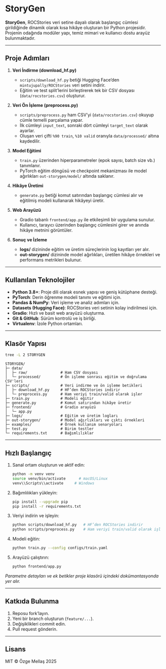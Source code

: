 # StoryGen

**StoryGen**, ROCStories veri setine dayalı olarak başlangıç cümlesi girildiğinde dinamik olarak kısa hikâye oluşturan bir Python projesidir. Projenin odağında modüler yapı, temiz mimari ve kullanıcı dostu arayüz bulunmaktadır.

---

## Proje Adımları

1. **Veri İndirme (download\_hf.py)**

   * `scripts/download_hf.py` betiği Hugging Face’den `mintujupally/ROCStories` veri setini indirir.
   * Eğitim ve test split’lerini birleştirerek tek bir CSV dosyası (`data/rocstories.csv`) oluşturur.

2. **Veri Ön İşleme (preprocess.py)**

   * `scripts/preprocess.py` ham CSV’yi (`data/rocstories.csv`) okuyup cümle temelli parçalama yapar.
   * İlk cümleyi `input_text`, sonraki dört cümleyi `target_text` olarak ayarlar.
   * Oluşan veri çifti `%90 train`, `%10 valid` oranıyla `data/processed/` altına kaydedilir.

3. **Model Eğitimi**

   * `train.py` üzerinden hiperparametreler (epok sayısı, batch size vb.) tanımlanır.
   * PyTorch eğitim döngüsü ve checkpoint mekanizması ile model ağırlıkları `out-storygen/model/` altında saklanır.

4. **Hikâye Üretimi**

   * `generate.py` betiği komut satırından başlangıç cümlesi alır ve eğitilmiş modeli kullanarak hikâyeyi üretir.

5. **Web Arayüzü**

   * Gradio tabanlı `frontend/app.py` ile etkileşimli bir uygulama sunulur.
   * Kullanıcı, tarayıcı üzerinden başlangıç cümlesini girer ve anında hikâye metnini görüntüler.

6. **Sonuç ve İzleme**

   * **logs/** dizininde eğitim ve üretim süreçlerinin log kayıtları yer alır.
   * **out-storygen/** dizininde model ağırlıkları, üretilen hikâye örnekleri ve performans metrikleri bulunur.

---

## Kullanılan Teknolojiler

* **Python 3.8+**: Proje dili olarak esnek yapısı ve geniş kütüphane desteği.
* **PyTorch**: Derin öğrenme modeli tanımı ve eğitimi için.
* **Pandas & NumPy**: Veri işleme ve analiz adımları için.
* **Datasets (Hugging Face)**: ROCStories veri setinin kolay indirilmesi için.
* **Gradio**: Hızlı ve basit web arayüzü oluşturma.
* **Git & GitHub**: Sürüm kontrolü ve iş birliği.
* **Virtualenv**: İzole Python ortamları.

---

## Klasör Yapısı

```bash
tree -L 2 STORYGEN
```

```text
STORYGEN/
├─ data/
│  ├─ raw/               # Ham CSV dosyası
│  └─ processed/         # Ön işleme sonrası eğitim ve doğrulama CSV'leri
├─ scripts/              # Veri indirme ve ön işleme betikleri
│  ├─ download_hf.py     # HF’den ROCStories indirir
│  └─ preprocess.py      # Ham veriyi train/valid olarak işler
├─ train.py              # Modeli eğitir
├─ generate.py           # Komut satırından hikâye üretir
├─ frontend/             # Gradio arayüzü
│  └─ app.py
├─ logs/                 # Eğitim ve üretim logları
├─ out-storygen/         # Model ağırlıkları ve çıktı örnekleri
├─ examples/             # Örnek kullanım senaryoları
├─ test.py               # Birim testler
└─ requirements.txt      # Bağımlılıklar
```

---

## Hızlı Başlangıç

1. Sanal ortam oluşturun ve aktif edin:

   ```bash
   python -m venv venv
   source venv/bin/activate      # macOS/Linux
   venv\\Scripts\\activate     # Windows
   ```
2. Bağımlılıkları yükleyin:

   ```bash
   pip install --upgrade pip
   pip install -r requirements.txt
   ```
3. Veriyi indirin ve işleyin:

   ```bash
   python scripts/download_hf.py   # HF’den ROCStories indirir
   python scripts/preprocess.py    # Ham veriyi train/valid olarak işler
   ```
4. Modeli eğitin:

   ```bash
   python train.py --config configs/train.yaml
   ```
5. Arayüzü çalıştırın:

   ```bash
   python frontend/app.py
   ```

*Parametre detayları ve ek betikler proje klasörü içindeki dokümantasyonda yer alır.*

---

## Katkıda Bulunma

1. Reposu fork’layın.
2. Yeni bir branch oluşturun (`feature/...`).
3. Değişiklikleri commit edin.
4. Pull request gönderin.

---

## Lisans

MIT © Özge Mellaş 2025
